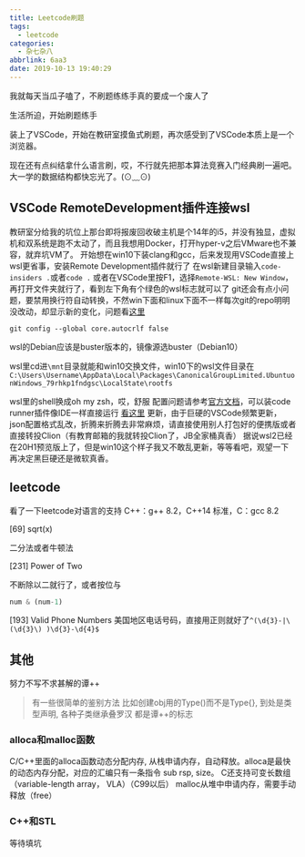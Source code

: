 ```yaml
---
title: Leetcode刷题
tags:
  - leetcode
categories:
  - 杂七杂八
abbrlink: 6aa3
date: 2019-10-13 19:40:29
---
```

我就每天当瓜子嗑了，不刷题练练手真的要成一个废人了
<!--more-->

生活所迫，开始刷题练手

装上了VSCode，开始在教研室摸鱼式刷题，再次感受到了VSCode本质上是一个浏览器。

现在还有点纠结拿什么语言刷，哎，不行就先把那本算法竞赛入门经典刷一遍吧。大一学的数据结构都快忘光了。(⊙﹏⊙)

## VSCode RemoteDevelopment插件连接wsl

教研室分给我的坑位上那台即将报废回收破主机是个14年的i5，并没有独显，虚拟机和双系统是跑不太动了，而且我想用Docker，打开hyper-v之后VMware也不兼容，就弃坑VM了。
开始想在win10下装clang和gcc，后来发现用VSCode直接上wsl更省事，安装Remote Development插件就行了
在wsl新建目录输入`code-insiders .`或者`code .`
或者在VSCode里按F1，选择`Remote-WSL: New Window`，再打开文件夹就行了，看到左下角有个绿色的wsl标志就可以了
git还会有点小问题，要禁用换行符自动转换，不然win下面和linux下面不一样每次git的repo明明没改动，却显示新的变化，问题看[这里](https://code.visualstudio.com/docs/remote/wsl)

```git
git config --global core.autocrlf false
```

wsl的Debian应该是buster版本的，镜像源选buster（Debian10）

wsl里cd进`\mnt`目录就能和win10交换文件，win10下的wsl文件目录在`C:\Users\Username\AppData\Local\Packages\CanonicalGroupLimited.UbuntuonWindows_79rhkp1fndgsc\LocalState\rootfs`

wsl里的shell换成oh my zsh，哎，舒服
配置问题请参考[官方文档](https://code.visualstudio.com/docs/cpp/config-wsl)，可以装code runner插件像IDE一样直接运行
[看这里](https://printempw.github.io/vscode-c-cpp-configuration-for-acm-oj/)
更新，由于巨硬的VSCode频繁更新，json配置格式乱改，折腾来折腾去非常麻烦，请直接使用别人打包好的便携版或者直接转投Clion（有教育邮箱的我就转投Clion了，JB全家桶真香）
据说wsl2已经在20H1预览版上了，但是win10这个样子我又不敢乱更新，等等看吧，观望一下再决定黑巨硬还是微软真香。

## leetcode

看了一下leetcode对语言的支持
C++：g++ 8.2，C++14 标准，C：gcc 8.2

[69] sqrt(x)

二分法或者牛顿法

[231] Power of Two

不断除以二就行了，或者按位与

```python
num & (num-1)
```

[193] Valid Phone Numbers
美国地区电话号码，直接用正则就好了`^(\d{3}-|\(\d{3}\) )\d{3}-\d{4}$`

## 其他

努力不写不求甚解的谭++
>有一些很简单的鉴别方法 比如创建obj用的Type()而不是Type{}, 到处是类型声明, 各种子类继承叠罗汉 都是谭++的标志

### alloca和malloc函数

C/C++里面的alloca函数动态分配内存, 从栈申请内存，自动释放。alloca是最快的动态内存分配，对应的汇编只有一条指令 sub rsp, size。
C还支持可变长数组（variable-length array， VLA）（C99以后）
malloc从堆中申请内存，需要手动释放（free）

### C++和STL

等待填坑

